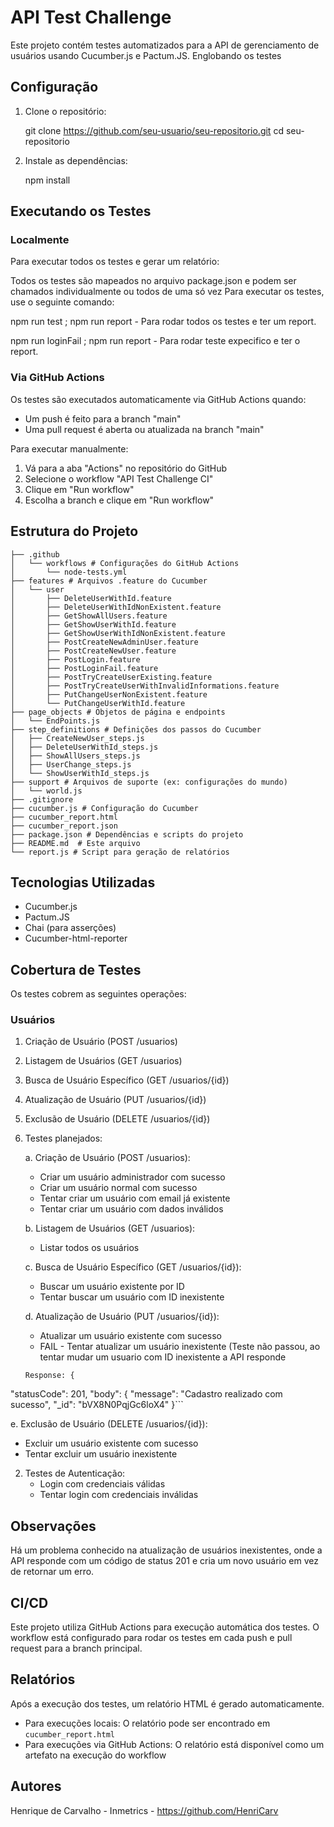 # API Test Challenge

   Este projeto contém testes automatizados para a API de gerenciamento de usuários usando Cucumber.js e Pactum.JS.
   Englobando os testes

## Configuração

1. Clone o repositório:

   git clone https://github.com/seu-usuario/seu-repositorio.git
   cd seu-repositorio

2. Instale as dependências:

   npm install

## Executando os Testes

### Localmente

   Para executar todos os testes e gerar um relatório:

   Todos os testes são mapeados no arquivo package.json e podem ser chamados individualmente ou todos de uma só vez
   Para executar os testes, use o seguinte comando:

   npm run test ; npm run report - Para rodar todos os testes e ter um report.

   npm run loginFail ; npm run report - Para rodar teste expecifico e ter o report.

### Via GitHub Actions

   Os testes são executados automaticamente via GitHub Actions quando:
   - Um push é feito para a branch "main"
   - Uma pull request é aberta ou atualizada na branch "main"

   Para executar manualmente:
   1. Vá para a aba "Actions" no repositório do GitHub
   2. Selecione o workflow "API Test Challenge CI"
   3. Clique em "Run workflow"
   4. Escolha a branch e clique em "Run workflow"

## Estrutura do Projeto
```
├── .github
│   └── workflows # Configurações do GitHub Actions
│       └── node-tests.yml 
├── features # Arquivos .feature do Cucumber
│   └── user
│       ├── DeleteUserWithId.feature
│       ├── DeleteUserWithIdNonExistent.feature
│       ├── GetShowAllUsers.feature
│       ├── GetShowUserWithId.feature
│       ├── GetShowUserWithIdNonExistent.feature
│       ├── PostCreateNewAdminUser.feature
│       ├── PostCreateNewUser.feature
│       ├── PostLogin.feature
│       ├── PostLoginFail.feature
│       ├── PostTryCreateUserExisting.feature
│       ├── PostTryCreateUserWithInvalidInformations.feature
│       ├── PutChangeUserNonExistent.feature
│       └── PutChangeUserWithId.feature
├── page_objects # Objetos de página e endpoints
│   └── EndPoints.js
├── step_definitions # Definições dos passos do Cucumber
│   ├── CreateNewUser_steps.js
│   ├── DeleteUserWithId_steps.js
│   ├── ShowAllUsers_steps.js
│   ├── UserChange_steps.js
│   └── ShowUserWithId_steps.js
├── support # Arquivos de suporte (ex: configurações do mundo)
│   └── world.js
├── .gitignore
├── cucumber.js # Configuração do Cucumber
├── cucumber_report.html
├── cucumber_report.json
├── package.json # Dependências e scripts do projeto
├── README.md  # Este arquivo
└── report.js # Script para geração de relatórios
```

## Tecnologias Utilizadas

   - Cucumber.js
   - Pactum.JS
   - Chai (para asserções)
   - Cucumber-html-reporter

## Cobertura de Testes

   Os testes cobrem as seguintes operações:

### Usuários
   1. Criação de Usuário (POST /usuarios)
   2. Listagem de Usuários (GET /usuarios)
   3. Busca de Usuário Específico (GET /usuarios/{id})
   4. Atualização de Usuário (PUT /usuarios/{id})
   5. Exclusão de Usuário (DELETE /usuarios/{id})

1. Testes planejados:

   a. Criação de Usuário (POST /usuarios):
   - Criar um usuário administrador com sucesso
   - Criar um usuário normal com sucesso
   - Tentar criar um usuário com email já existente
   - Tentar criar um usuário com dados inválidos

   b. Listagem de Usuários (GET /usuarios):
   - Listar todos os usuários

   c. Busca de Usuário Específico (GET /usuarios/{id}):
   - Buscar um usuário existente por ID
   - Tentar buscar um usuário com ID inexistente

   d. Atualização de Usuário (PUT /usuarios/{id}):
   - Atualizar um usuário existente com sucesso
   - FAIL - Tentar atualizar um usuário inexistente (Teste não passou, ao tentar mudar um usuario com ID inexistente a API responde 
   
   ```
   Response: {
  "statusCode": 201,
  "body": {
    "message": "Cadastro realizado com sucesso",
    "_id": "bVX8N0PqjGc6loX4"
  }```
  
  
   e. Exclusão de Usuário (DELETE /usuarios/{id}):
   - Excluir um usuário existente com sucesso
   - Tentar excluir um usuário inexistente

2. Testes de Autenticação:
   - Login com credenciais válidas
   - Tentar login com credenciais inválidas

## Observações

   Há um problema conhecido na atualização de usuários inexistentes, onde a API responde com um código de status  201 e cria um novo usuário em vez de retornar um erro.


## CI/CD

   Este projeto utiliza GitHub Actions para execução automática dos testes. O workflow está configurado para rodar   os testes em cada push e pull request para a branch principal.

## Relatórios

   Após a execução dos testes, um relatório HTML é gerado automaticamente. 
   - Para execuções locais: O relatório pode ser encontrado em `cucumber_report.html`
   - Para execuções via GitHub Actions: O relatório está disponível como um artefato na execução do workflow

## Autores

   Henrique de Carvalho - Inmetrics - https://github.com/HenriCarv